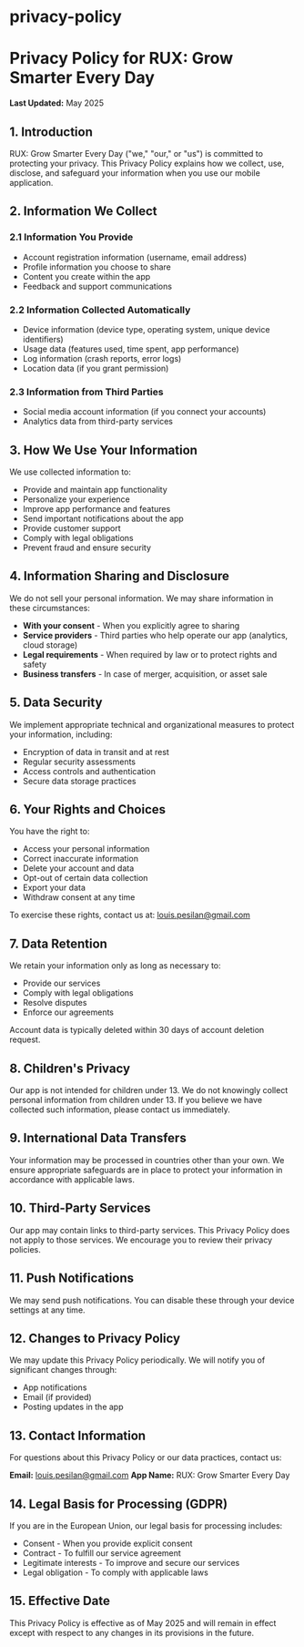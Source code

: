 # privacy-policy


# Privacy Policy for RUX: Grow Smarter Every Day

**Last Updated:** May 2025

## 1. Introduction

RUX: Grow Smarter Every Day ("we," "our," or "us") is committed to protecting your privacy. This Privacy Policy explains how we collect, use, disclose, and safeguard your information when you use our mobile application.

## 2. Information We Collect

### 2.1 Information You Provide
- Account registration information (username, email address)
- Profile information you choose to share
- Content you create within the app
- Feedback and support communications

### 2.2 Information Collected Automatically
- Device information (device type, operating system, unique device identifiers)
- Usage data (features used, time spent, app performance)
- Log information (crash reports, error logs)
- Location data (if you grant permission)

### 2.3 Information from Third Parties
- Social media account information (if you connect your accounts)
- Analytics data from third-party services

## 3. How We Use Your Information

We use collected information to:
- Provide and maintain app functionality
- Personalize your experience
- Improve app performance and features
- Send important notifications about the app
- Provide customer support
- Comply with legal obligations
- Prevent fraud and ensure security

## 4. Information Sharing and Disclosure

We do not sell your personal information. We may share information in these circumstances:
- **With your consent** - When you explicitly agree to sharing
- **Service providers** - Third parties who help operate our app (analytics, cloud storage)
- **Legal requirements** - When required by law or to protect rights and safety
- **Business transfers** - In case of merger, acquisition, or asset sale

## 5. Data Security

We implement appropriate technical and organizational measures to protect your information, including:
- Encryption of data in transit and at rest
- Regular security assessments
- Access controls and authentication
- Secure data storage practices

## 6. Your Rights and Choices

You have the right to:
- Access your personal information
- Correct inaccurate information
- Delete your account and data
- Opt-out of certain data collection
- Export your data
- Withdraw consent at any time

To exercise these rights, contact us at: louis.pesilan@gmail.com

## 7. Data Retention

We retain your information only as long as necessary to:
- Provide our services
- Comply with legal obligations
- Resolve disputes
- Enforce our agreements

Account data is typically deleted within 30 days of account deletion request.

## 8. Children's Privacy

Our app is not intended for children under 13. We do not knowingly collect personal information from children under 13. If you believe we have collected such information, please contact us immediately.

## 9. International Data Transfers

Your information may be processed in countries other than your own. We ensure appropriate safeguards are in place to protect your information in accordance with applicable laws.

## 10. Third-Party Services

Our app may contain links to third-party services. This Privacy Policy does not apply to those services. We encourage you to review their privacy policies.

## 11. Push Notifications

We may send push notifications. You can disable these through your device settings at any time.

## 12. Changes to Privacy Policy

We may update this Privacy Policy periodically. We will notify you of significant changes through:
- App notifications
- Email (if provided)
- Posting updates in the app

## 13. Contact Information

For questions about this Privacy Policy or our data practices, contact us:

**Email:** louis.pesilan@gmail.com
**App Name:** RUX: Grow Smarter Every Day

## 14. Legal Basis for Processing (GDPR)

If you are in the European Union, our legal basis for processing includes:
- Consent - When you provide explicit consent
- Contract - To fulfill our service agreement
- Legitimate interests - To improve and secure our services
- Legal obligation - To comply with applicable laws

## 15. Effective Date

This Privacy Policy is effective as of May 2025 and will remain in effect except with respect to any changes in its provisions in the future.
